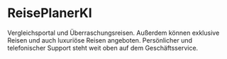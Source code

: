 # ReisePlanerKI
 Vergleichsportal und Überraschungsreisen. Außerdem können exklusive Reisen und auch luxuriöse Reisen angeboten. Persönlicher und telefonischer Support steht weit oben auf dem Geschäftsservice.

